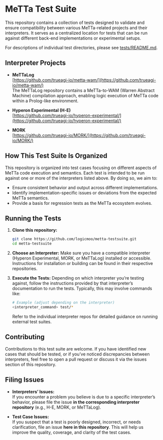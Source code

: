 # MeTTa Test Suite

This repository contains a collection of tests designed to validate and ensure compatibility between various MeTTa-related projects and their interpreters. It serves as a centralized location for tests that can be run against different back-end implementations or experimental setups.

For descriptions of individual test directories, please see [tests/README.md](./tests/README.md).

## Interpreter Projects

- **MeTTaLog**  
  [https://github.com/trueagi-io/metta-wam/](https://github.com/trueagi-io/metta-wam/)  
  The MeTTaLog repository contains a MeTTa-to-WAM (Warren Abstract Machine) compilation approach, enabling logic execution of MeTTa code within a Prolog-like environment.

- **Hyperon Experimental (H-E)**  
  [https://github.com/trueagi-io/hyperon-experimental/](https://github.com/trueagi-io/hyperon-experimental/)  

- **MORK**  
  [https://github.com/trueagi-io/MORK/](https://github.com/trueagi-io/MORK/)  


## How This Test Suite Is Organized

This repository is organized into test cases focusing on different aspects of MeTTa code execution and semantics. Each test is intended to be run against one or more of the interpreters listed above. By doing so, we aim to:

- Ensure consistent behavior and output across different implementations.
- Identify implementation-specific issues or deviations from the expected MeTTa semantics.
- Provide a basis for regression tests as the MeTTa ecosystem evolves.

## Running the Tests

1. **Clone this repository:**
   ```bash
   git clone https://github.com/logicmoo/metta-testsuite.git
   cd metta-testsuite
   ```

2. **Choose an Interpreter:**
   Make sure you have a compatible interpreter (Hyperon Experimental, MORK, or MeTTaLog) installed or accessible. Instructions for installation or building can be found in their respective repositories.

3. **Execute the Tests:**
   Depending on which interpreter you’re testing against, follow the instructions provided by that interpreter’s documentation to run the tests. Typically, this may involve commands like:
   ```bash
   # Example (adjust depending on the interpreter)
   <interpreter_command> test/* 
   ```
   
   Refer to the individual interpreter repos for detailed guidance on running external test suites.

## Contributing

Contributions to this test suite are welcome. If you have identified new cases that should be tested, or if you’ve noticed discrepancies between interpreters, feel free to open a pull request or discuss it via the issues section of this repository.

## Filing Issues

- **Interpreters’ Issues:**  
  If you encounter a problem you believe is due to a specific interpreter’s behavior, please file the issue **in the corresponding interpreter repository** (e.g., H-E, MORK, or MeTTaLog).

- **Test Case Issues:**  
  If you suspect that a test is poorly designed, incorrect, or needs clarification, file an issue **here in this repository**. This will help us improve the quality, coverage, and clarity of the test cases.


